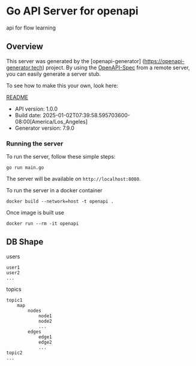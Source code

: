 # Go API Server for openapi

api for flow learning

## Overview
This server was generated by the [openapi-generator]
(https://openapi-generator.tech) project.
By using the [OpenAPI-Spec](https://github.com/OAI/OpenAPI-Specification) from a remote server, you can easily generate a server stub.

To see how to make this your own, look here:

[README](https://openapi-generator.tech)

- API version: 1.0.0
- Build date: 2025-01-02T07:39:58.595703600-08:00[America/Los_Angeles]
- Generator version: 7.9.0


### Running the server
To run the server, follow these simple steps:

```
go run main.go
```

The server will be available on `http://localhost:8080`.

To run the server in a docker container
```
docker build --network=host -t openapi .
```

Once image is built use
```
docker run --rm -it openapi
```

## DB Shape
users
    
    user1
    user2
    ...
topics
    
    topic1
        map
            nodes
                node1
                node2
                ...
            edges
                edge1
                edge2
                ...
    topic2
    ...
